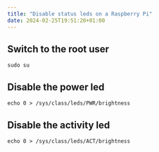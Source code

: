 ```yaml
---
title: "Disable status leds on a Raspberry Pi"
date: 2024-02-25T19:51:20+01:00
---
```


## Switch to the root user

``` terminal
sudo su
```

## Disable the power led

```terminal
echo 0 > /sys/class/leds/PWR/brightness
```

## Disable the activity led

```terminal
echo 0 > /sys/class/leds/ACT/brightness
```
